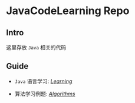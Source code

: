 # JavaCodeLearning Repo

## Intro

这里存放 `Java` 相关的代码

## Guide

- `Java` 语言学习: *[Learning](https://github.com/Avimitin/JavaCodeLearning/tree/master/Learning)*

- 算法学习例题: *[Algorithms](https://github.com/Avimitin/JavaCodeLearning/tree/master/Algorithms)*

